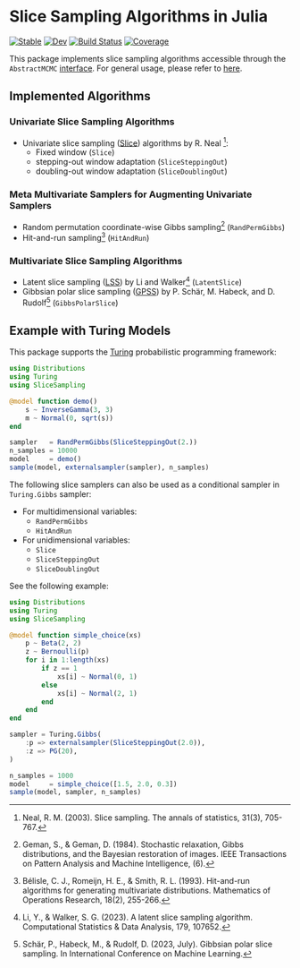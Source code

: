 # Slice Sampling Algorithms in Julia

[![Stable](https://img.shields.io/badge/docs-stable-blue.svg)](https://TuringLang.org/SliceSampling.jl/stable/)
[![Dev](https://img.shields.io/badge/docs-dev-blue.svg)](https://TuringLang.org/SliceSampling.jl/dev/)
[![Build Status](https://github.com/TuringLang/SliceSampling.jl/actions/workflows/CI.yml/badge.svg?branch=main)](https://github.com/Red-Portal/SliceSampling.jl/actions/workflows/CI.yml?query=branch%3Amain)
[![Coverage](https://codecov.io/gh/TuringLang/SliceSampling.jl/branch/main/graph/badge.svg)](https://codecov.io/gh/Red-Portal/SliceSampling.jl)

This package implements slice sampling algorithms accessible through the `AbstractMCMC` [interface](https://github.com/TuringLang/AbstractMCMC.jl).
For general usage, please refer to [here](https://turinglang.org/SliceSampling.jl/dev/general/).

## Implemented Algorithms
### Univariate Slice Sampling Algorithms
- Univariate slice sampling ([Slice](https://turinglang.org/SliceSampling.jl/dev/univariate_slice/)) algorithms by R. Neal [^N2003]:
  - Fixed window (`Slice`)
  - stepping-out window adaptation (`SliceSteppingOut`)
  - doubling-out window adaptation (`SliceDoublingOut`)

### Meta Multivariate Samplers for Augmenting Univariate Samplers
- Random permutation coordinate-wise Gibbs sampling[^GG1984] (`RandPermGibbs`)
- Hit-and-run sampling[^BRS1993] (`HitAndRun`)

### Multivariate Slice Sampling Algorithms
- Latent slice sampling ([LSS](https://turinglang.org/SliceSampling.jl/dev/latent_slice/)) by Li and Walker[^LW2023] (`LatentSlice`)
- Gibbsian polar slice sampling ([GPSS](https://turinglang.org/SliceSampling.jl/dev/gibbs_polar/)) by P. Schär, M. Habeck, and D. Rudolf[^SHR2023] (`GibbsPolarSlice`)

## Example with Turing Models
This package supports the [Turing](https://github.com/TuringLang/Turing.jl) probabilistic programming framework:

```julia
using Distributions
using Turing
using SliceSampling

@model function demo()
    s ~ InverseGamma(3, 3)
    m ~ Normal(0, sqrt(s))
end

sampler   = RandPermGibbs(SliceSteppingOut(2.))
n_samples = 10000
model     = demo()
sample(model, externalsampler(sampler), n_samples)
```

The following slice samplers can also be used as a conditional sampler in `Turing.Gibbs` sampler:
* For multidimensional variables: 
  * `RandPermGibbs`
  * `HitAndRun`
* For unidimensional variables: 
  * `Slice`
  * `SliceSteppingOut`
  * `SliceDoublingOut`

See the following example:
```julia
using Distributions
using Turing
using SliceSampling

@model function simple_choice(xs)
    p ~ Beta(2, 2)
    z ~ Bernoulli(p)
    for i in 1:length(xs)
        if z == 1
            xs[i] ~ Normal(0, 1)
        else
            xs[i] ~ Normal(2, 1)
        end
    end
end

sampler = Turing.Gibbs(
    :p => externalsampler(SliceSteppingOut(2.0)),
    :z => PG(20),
)

n_samples = 1000
model     = simple_choice([1.5, 2.0, 0.3])
sample(model, sampler, n_samples)
```

[^N2003]: Neal, R. M. (2003). Slice sampling. The annals of statistics, 31(3), 705-767.
[^LW2023]: Li, Y., & Walker, S. G. (2023). A latent slice sampling algorithm. Computational Statistics & Data Analysis, 179, 107652.
[^SHR2023]: Schär, P., Habeck, M., & Rudolf, D. (2023, July). Gibbsian polar slice sampling. In International Conference on Machine Learning.
[^GG1984]: Geman, S., & Geman, D. (1984). Stochastic relaxation, Gibbs distributions, and the Bayesian restoration of images. IEEE Transactions on Pattern Analysis and Machine Intelligence, (6).
[^BRS1993]: Bélisle, C. J., Romeijn, H. E., & Smith, R. L. (1993). Hit-and-run algorithms for generating multivariate distributions. Mathematics of Operations Research, 18(2), 255-266.
